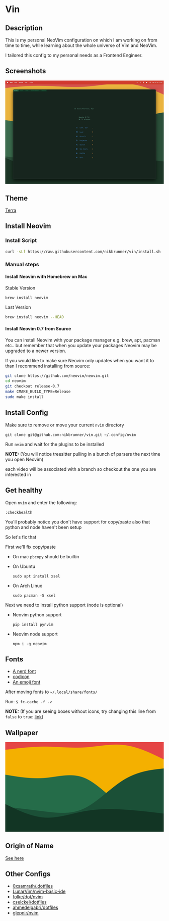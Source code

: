 # Vin

## Description
This is my personal NeoVim configuration on which I am working on from time to time, while learning about the whole universe of Vim and NeoVim.

I tailored this config to my personal needs as a Frontend Engineer.

## Screenshots

![](./images/vin.png)

## Theme

[Terra](https://github.com/terra-theme)

## Install Neovim

### Install Script

```sh
curl -sLf https://raw.githubusercontent.com/nikbrunner/vin/install.sh | sh
```

### Manual steps
#### Install Neovim with Homebrew on Mac

Stable Version

```sh
brew install neovim
```

Last Version

```sh
brew install neovim --HEAD
```

#### Install Neovim 0.7 from Source

You can install Neovim with your package manager e.g. brew, apt, pacman etc.. but remember that when you update your packages Neovim may be upgraded to a newer version.

If you would like to make sure Neovim only updates when you want it to than I recommend installing from source:

```sh
git clone https://github.com/neovim/neovim.git
cd neovim
git checkout release-0.7
make CMAKE_BUILD_TYPE=Release
sudo make install
```

## Install Config

Make sure to remove or move your current `nvim` directory

```
git clone git@github.com:nikbrunner/vin.git ~/.config/nvim
```

Run `nvim` and wait for the plugins to be installed 

**NOTE:** (You will notice treesitter pulling in a bunch of parsers the next time you open Neovim) 


each video will be associated with a branch so checkout the one you are interested in

## Get healthy

Open `nvim` and enter the following:

```
:checkhealth
```

You'll probably notice you don't have support for copy/paste also that python and node haven't been setup

So let's fix that

First we'll fix copy/paste

- On mac `pbcopy` should be builtin

- On Ubuntu

  ```
  sudo apt install xsel
  ```

- On Arch Linux

  ```
  sudo pacman -S xsel
  ```

Next we need to install python support (node is optional)

- Neovim python support

  ```
  pip install pynvim
  ```

- Neovim node support

  ```
  npm i -g neovim
  ```

## Fonts

- [A nerd font](https://github.com/ryanoasis/nerd-fonts)
- [codicon](https://github.com/microsoft/vscode-codicons/raw/main/dist/codicon.ttf)
- [An emoji font](https://github.com/googlefonts/noto-emoji/blob/main/fonts/NotoColorEmoji.ttf)

After moving fonts to `~/.local/share/fonts/`

Run: `$ fc-cache -f -v`

**NOTE:** (If you are seeing boxes without icons, try changing this line from `false` to `true`: [link](https://github.com/ChristianChiarulli/nvim/blob/ac41efa237caf3a498077df19a3f31ca4b35caf3/lua/user/icons.lua#L5))


## Wallpaper

![](./images/wallpaper/terra_spring_sunrise.png)

## Origin of Name

[See here](https://brandon-sanderson.fandom.com/wiki/Vin)

## Other Configs

- [0xsamrath/.dotfiles](https://github.com/0xsamrath/.dotfiles)
- [LunarVim/nvim-basic-ide](https://github.com/LunarVim/nvim-basic-ide)
- [folke/dot/nvim](https://github.com/folke/dot/tree/master/config/nvim/lua)
- [cseickel/dotfiles](https://github.com/cseickel/dotfiles/blob/main/config/nvim/lua/status.lua)
- [ahmedelgabri/dotfiles](https://github.com/ahmedelgabri/dotfiles/blob/c2e2e3718e769020f1468048e33e60ad8a97edfc/config/.vim/lua/_/lsp.lua#L329-L378)
- [glepnir/nvim](https://github.com/glepnir/nvim)
